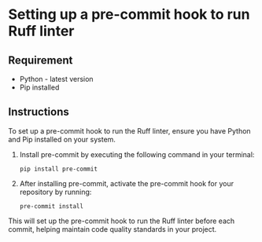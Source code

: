 
# Setting up a pre-commit hook to run Ruff linter

## Requirement

- Python - latest version
- Pip installed

## Instructions

To set up a pre-commit hook to run the Ruff linter, ensure you have Python and Pip installed on your system.

1. Install pre-commit by executing the following command in your terminal:

    ```pip install pre-commit```


2. After installing pre-commit, activate the pre-commit hook for your repository by running:

    ```pre-commit install```


This will set up the pre-commit hook to run the Ruff linter before each commit, helping maintain code quality standards in your project.
